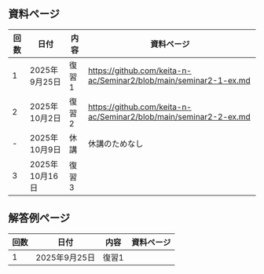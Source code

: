 ## 資料ページ
| 回数 | 日付         | 内容 | 資料ページ | 
|---|------------|------|---| 
| 1 | 2025年9月25日 | 復習1 | https://github.com/keita-n-ac/Seminar2/blob/main/seminar2-1-ex.md | 
| 2 | 2025年10月2日 | 復習2 | https://github.com/keita-n-ac/Seminar2/blob/main/seminar2-2-ex.md | 
| - | 2025年10月9日 | 休講 | 休講のためなし | 
| 3 | 2025年10月16日 | 復習3 |  | 


## 解答例ページ
| 回数 | 日付         | 内容 | 資料ページ | 
|---|------------|------|---| 
| 1 | 2025年9月25日 | 復習1 |  | 
